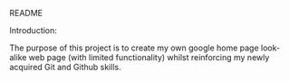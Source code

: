 README

Introduction:

The purpose of this project is to create my own google home page look-alike web page (with limited functionality) whilst reinforcing my newly acquired Git and Github skills.



